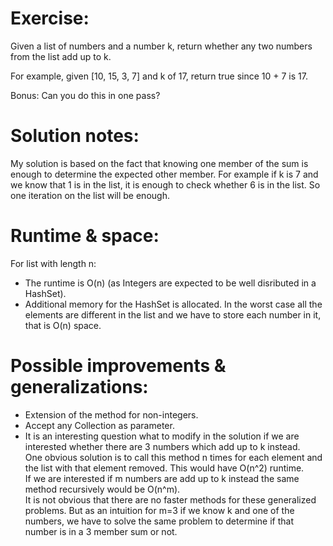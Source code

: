 # Exercise:
Given a list of numbers and a number k, return whether any two numbers from the list add up to k.

For example, given [10, 15, 3, 7] and k of 17, return true since 10 + 7 is 17.

Bonus: Can you do this in one pass?

# Solution notes:
My solution is based on the fact that knowing one member of the sum is enough to determine the expected other member.
For example if k is 7 and we know that 1 is in the list, it is enough to check whether 6 is in the list.
So one iteration on the list will be enough.

# Runtime & space:
For list with length n:
- The runtime is O(n) (as Integers are expected to be well disributed in a HashSet).
- Additional memory for the HashSet is allocated.
In the worst case all the elements are different in the list and we have to store each number in it, that is O(n) space.

# Possible improvements & generalizations:
- Extension of the method for non-integers.
- Accept any Collection as parameter.
- It is an interesting question what to modify in the solution if we are interested whether there are 3 numbers which
add up to k instead.  
One obvious solution is to call this method n times for each element and the list with that element removed. This would
have O(n^2) runtime.  
If we are interested if m numbers are add up to k instead the same method recursively would be O(n^m).  
It is not obvious that there are no faster methods for these generalized problems. But as an intuition for m=3 if we
know k and one of the numbers, we have to solve the same problem to determine if that number is in a 3 member sum or not.